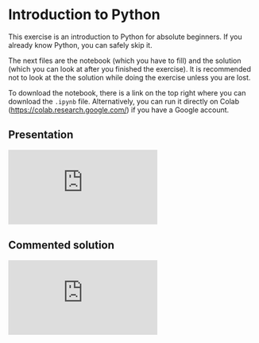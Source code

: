 # Introduction to Python

This exercise is an introduction to Python for absolute beginners. If you already know Python, you can safely skip it. 

The next files are the notebook (which you have to fill) and the solution (which you can look at after you finished the exercise). It is recommended not to look at the the solution while doing the exercise unless you are lost. 

To download the notebook, there is a link on the top right where you can download the `.ipynb` file. Alternatively, you can run it directly on Colab (<https://colab.research.google.com/>) if you have a Google account. 

## Presentation 

<div class="embed-container">
  <iframe src="https://www.youtube.com/embed/MntrXJ1HNhc" frameborder="0" allowfullscreen></iframe>
</div>

## Commented solution

<div class="embed-container">
  <iframe src="https://www.youtube.com/embed/lrvg9Ntrkf4" frameborder="0" allowfullscreen></iframe>
</div>


